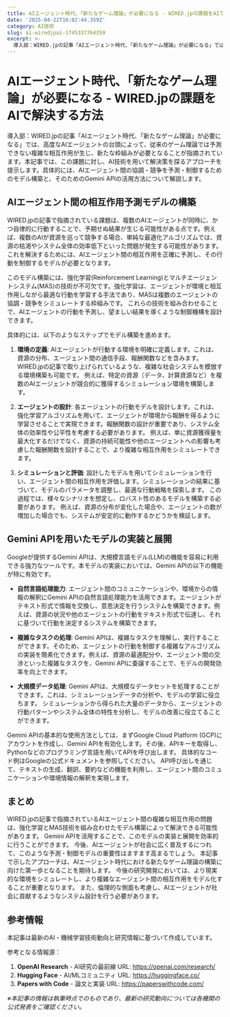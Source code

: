 ```yaml
---
title: AIエージェント時代、「新たなゲーム理論」が必要になる - WIRED.jpの課題をAIで解決する方法
date: '2025-04-22T16:02:44.359Z'
category: AI技術
slug: ai-wiredjpai-1745337764359
excerpt: >-
  導入部：WIRED.jpの記事「AIエージェント時代、「新たなゲーム理論」が必要になる」では、高度なAIエージェントの台頭によって、従来のゲーム理論では予測できない複雑な相互作用が生じ、新たな枠組みが必要となることが指摘されています。本記事では、この課題に対し、AI技術を用いて解決策を探るアプローチ...
---
```


# AIエージェント時代、「新たなゲーム理論」が必要になる - WIRED.jpの課題をAIで解決する方法

導入部：WIRED.jpの記事「AIエージェント時代、「新たなゲーム理論」が必要になる」では、高度なAIエージェントの台頭によって、従来のゲーム理論では予測できない複雑な相互作用が生じ、新たな枠組みが必要となることが指摘されています。本記事では、この課題に対し、AI技術を用いて解決策を探るアプローチを提示します。具体的には、AIエージェント間の協調・競争を予測・制御するためのモデル構築と、そのためのGemini APIの活用方法について解説します。


## AIエージェント間の相互作用予測モデルの構築

WIRED.jpの記事で指摘されている課題は、複数のAIエージェントが同時に、かつ自律的に行動することで、予期せぬ結果が生じる可能性がある点です。例えば、複数のAIが資源を巡って競争する場合、単純な最適化アルゴリズムでは、資源の枯渇やシステム全体の効率低下といった問題が発生する可能性があります。これを解決するためには、AIエージェント間の相互作用を正確に予測し、その行動を制御するモデルが必要となります。

このモデル構築には、強化学習(Reinforcement Learning)とマルチエージェントシステム(MAS)の技術が不可欠です。強化学習は、エージェントが環境と相互作用しながら最適な行動を学習する手法であり、MASは複数のエージェントの協調・競争をシミュレートする枠組みです。  これらの技術を組み合わせることで、AIエージェントの行動を予測し、望ましい結果を導くような制御機構を設計できます。

具体的には、以下のようなステップでモデル構築を進めます。

1. **環境の定義**:  AIエージェントが行動する環境を明確に定義します。これは、資源の分布、エージェント間の通信手段、報酬関数などを含みます。WIRED.jpの記事で取り上げられているような、複雑な社会システムを模倣する環境構築も可能です。  例えば、特定の資源（データ、計算資源など）を複数のAIエージェントが競合的に獲得するシミュレーション環境を構築します。

2. **エージェントの設計**: 各エージェントの行動モデルを設計します。これは、強化学習アルゴリズムを用いて、エージェントが環境から報酬を得るように学習させることで実現できます。報酬関数の設計が重要であり、システム全体の効率性や公平性を考慮する必要があります。  例えば、単に資源獲得量を最大化するだけでなく、資源の持続可能性や他のエージェントへの影響も考慮した報酬関数を設計することで、より複雑な相互作用をシミュレートできます。

3. **シミュレーションと評価**: 設計したモデルを用いてシミュレーションを行い、エージェント間の相互作用を評価します。シミュレーションの結果に基づいて、モデルのパラメータを調整し、最適な行動戦略を探索します。  この過程では、様々なシナリオを想定し、ロバスト性のあるモデルを構築する必要があります。  例えば、資源の分布が変化した場合や、エージェントの数が増加した場合でも、システムが安定的に動作するかどうかを検証します。


## Gemini APIを用いたモデルの実装と展開

Googleが提供するGemini APIは、大規模言語モデル(LLM)の機能を容易に利用できる強力なツールです。本モデルの実装においては、Gemini APIの以下の機能が特に有効です。

* **自然言語処理能力**: エージェント間のコミュニケーションや、環境からの情報の解釈にGemini APIの自然言語処理能力を活用できます。エージェントがテキスト形式で情報を交換し、意思決定を行うシステムを構築できます。例えば、資源の状況や他のエージェントの行動をテキスト形式で伝達し、それに基づいて行動を決定するシステムを構築できます。

* **複雑なタスクの処理**: Gemini APIは、複雑なタスクを理解し、実行することができます。そのため、エージェントの行動を制御する複雑なアルゴリズムの実装を簡素化できます。例えば、資源の最適配分や、エージェント間の交渉といった複雑なタスクを、Gemini APIに委譲することで、モデルの開発効率を向上できます。

* **大規模データ処理**:  Gemini APIは、大規模なデータセットを処理することができます。これは、シミュレーションデータの分析や、モデルの学習に役立ちます。  シミュレーションから得られた大量のデータから、エージェントの行動パターンやシステム全体の特性を分析し、モデルの改善に役立てることができます。


Gemini APIの基本的な使用方法としては、まずGoogle Cloud Platform (GCP)にアカウントを作成し、Gemini APIを有効化します。その後、APIキーを取得し、Pythonなどのプログラミング言語を用いてAPIを呼び出します。  具体的なコード例はGoogleの公式ドキュメントを参照してください。  API呼び出しを通じて、テキストの生成、翻訳、要約などの機能を利用し、エージェント間のコミュニケーションや環境情報の解釈を実現します。


## まとめ

WIRED.jpの記事で指摘されているAIエージェント間の複雑な相互作用の問題は、強化学習とMAS技術を組み合わせたモデル構築によって解決できる可能性があります。  Gemini APIを活用することで、このモデルの実装と展開を効率的に行うことができます。  今後、AIエージェントが社会に広く普及するにつれて、このような予測・制御モデルの重要性はますます高まるでしょう。  本記事で示したアプローチは、AIエージェント時代における新たなゲーム理論の構築に向けた第一歩となることを期待します。  今後の研究開発においては、より現実的な環境をシミュレートし、より複雑なエージェント間の相互作用をモデル化することが重要となります。  また、倫理的な側面も考慮し、AIエージェントが社会に貢献するようなシステム設計を行う必要があります。


## 参考情報

本記事は最新のAI・機械学習技術動向と研究情報に基づいて作成しています。

参考となる情報源：
1. **OpenAI Research** - AI研究の最前線
   URL: https://openai.com/research/
2. **Hugging Face** - AI/MLコミュニティ
   URL: https://huggingface.co/
3. **Papers with Code** - 論文と実装
   URL: https://paperswithcode.com/

*※本記事の情報は執筆時点でのものであり、最新の研究動向については各機関の公式発表をご確認ください。*
